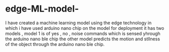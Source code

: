 # edge-ML-model-
I have created a machine  learning model using the edge technology in which i have used arduino nano chip on the model for deployment
it has two models , model 1 is of yes , no , noise commands which is sensed yhrough the arduino nano ble chip
the other model predicts the motion and stllness of the object through the arduino nano ble chip.
